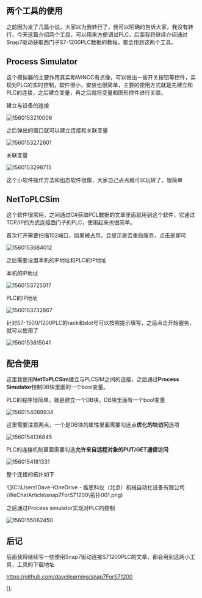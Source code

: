 ## 两个工具的使用

之前因为发了几篇小说，大家以为我转行了，我可以明确的告诉大家，我没有转行，今天这篇介绍两个工具，可以用来方便调试PLC，后面我将继续介绍通过Snap7驱动获取西门子S7-1200PLC数据的教程，都会用到这两个工具。

## Process Simulator

这个模拟器的主要作用其实和WINCC有点像，可以做出一些开关按钮等控件，实现对PLC的实时控制，软件很小，安装也很简单，主要的使用方式就是先建立和PLC的连接，之后建立变量，再之后就将变量和图形控件进行关联。

建立与设备的连接

![1560153210006](C:\Users\Dave-\AppData\Roaming\Typora\typora-user-images\1560153210006.png)

之后弹出的窗口就可以建立连接和关联变量

![1560153272601](C:\Users\Dave-\AppData\Roaming\Typora\typora-user-images\1560153272601.png)

关联变量

![1560153298715](C:\Users\Dave-\AppData\Roaming\Typora\typora-user-images\1560153298715.png)

这个小软件操作方法和组态软件很像，大家自己点点就可以玩转了，很简单

## NetToPLCSim

这个软件很常用，之间通过C#获取PCL数据的文章里面就用到这个软件，它通过TCP/IP的方式连接西门子的PLC，使用起来也很简单。

首次打开需要扫描102端口，如果被占用，会提示是否重启服务，点击是即可

![1560153684012](C:\Users\Dave-\AppData\Roaming\Typora\typora-user-images\1560153684012.png)

之后需要设置本机的IP地址和PLC的IP地址

本机的IP地址

![1560153725017](C:\Users\Dave-\AppData\Roaming\Typora\typora-user-images\1560153725017.png)

PLC的IP地址

![1560153732867](C:\Users\Dave-\AppData\Roaming\Typora\typora-user-images\1560153732867.png)

针对S7-1500/1200PLC的rack和slot号可以按照提示填写，之后点击开始服务，就可以使用了

![1560153815041](C:\Users\Dave-\AppData\Roaming\Typora\typora-user-images\1560153815041.png)



## 配合使用

这里我使用**NetToPLCSim**建立与PLCSIM之间的连接，之后通过**Process Simulator**控制DB块里面的一个bool变量。

PLC的程序很简单，就是建立一个DB块，DB块里面有一个bool变量

![1560154089934](C:\Users\Dave-\AppData\Roaming\Typora\typora-user-images\1560154089934.png)

这里需要注意两点，一个是DB块的属性里面需要勾选点**优化的块访问**选项

![1560154136845](C:\Users\Dave-\AppData\Roaming\Typora\typora-user-images\1560154136845.png)

PLC的连接机制里面需要勾选**允许来自远程对象的PUT/GET通信访问**

![1560154181331](C:\Users\Dave-\AppData\Roaming\Typora\typora-user-images\1560154181331.png)

整个连接的拓扑如下

![](C:\Users\Dave-\OneDrive - 维恩科仪（北京）机械自动化设备有限公司\WeChatArticle\snap7ForS71200\拓扑001.png)

之后通过Process simulator实现对PLC的控制

![1560155062450](C:\Users\Dave-\AppData\Roaming\Typora\typora-user-images\1560155062450.png)









## 后记

后面我将继续写一些使用Snap7驱动连接S71200PLC的文章，都会用到这两小工具，工具的下载地址

https://github.com/daveilearning/snap7ForS71200

[]: 